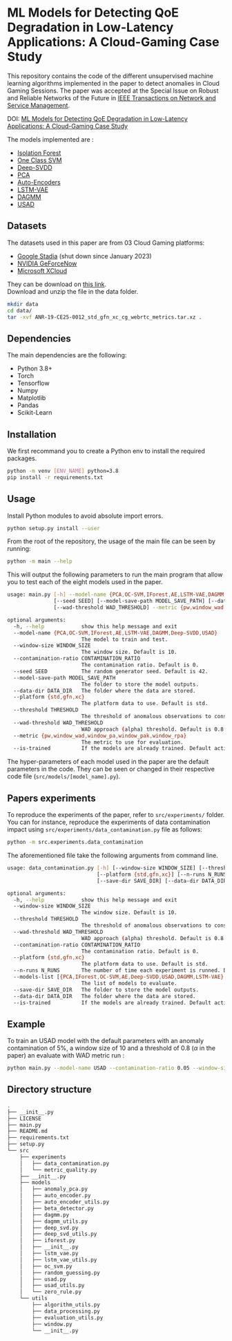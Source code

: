 # ML Models for Detecting QoE Degradation in Low-Latency Applications: A Cloud-Gaming Case Study

This repository contains the code of the different unsupervised machine learning algorithms implemented in the paper to detect anomalies in Cloud Gaming Sessions. The paper was accepted at the Special Issue on Robust and Reliable Networks of the Future in [IEEE Transactions on Network and Service Management](https://ieeexplore.ieee.org/xpl/RecentIssue.jsp?punumber=4275028).

DOI: [ML Models for Detecting QoE Degradation in Low-Latency Applications: A Cloud-Gaming Case Study](https://doi.org/10.1109/TNSM.2023.3293806)

The models implemented are :
- [Isolation Forest](https://ieeexplore.ieee.org/document/4781136)
- [One Class SVM](http://nips.djvuzone.org/djvu/nips12/0582.djvu)
- [Deep-SVDD](http://proceedings.mlr.press/v80/ruff18a.html)
- [PCA]()
- [Auto-Encoders]()
- [LSTM-VAE](https://doi.org/10.1109/LRA.2018.2801475)
- [DAGMM](https://openreview.net/forum?id=BJJLHbb0-)
- [USAD](https://dl.acm.org/doi/pdf/10.1145/3394486.3403392)


## Datasets

The datasets used in this paper are from 03 Cloud Gaming platforms: 
  - [Google Stadia](https://stadia.google.com/gg/) (shut down since January 2023)
  - [NVIDIA GeForceNow](https://www.nvidia.com/fr-fr/geforce-now/)
  - [Microsoft XCloud](https://www.xbox.com/fr-FR/cloud-gaming)
  
  They can be download on [this link](https://cloud-gaming-traces.lhs.loria.fr/ANR-19-CE25-0012_std_gfn_xc_cg_webrtc_metrics.7z).  
Download and unzip the file in the data folder.

```bash
mkdir data
cd data/
tar -xvf ANR-19-CE25-0012_std_gfn_xc_cg_webrtc_metrics.tar.xz .
```

## Dependencies

The main dependencies are the following:

- Python 3.8+
- Torch
- Tensorflow
- Numpy
- Matplotlib
- Pandas
- Scikit-Learn

## Installation

We first recommand you to create a Python env to install the required packages.

```bash
python -m venv [ENV_NAME] python=3.8
pip install -r requirements.txt
```

## Usage

Install Python modules to avoid absolute import errors.

```bash
python setup.py install --user
```

From the root of the repository, the usage of the main file can be seen by running:

```bash
python -m main --help
```

This will output the following parameters to run the main program that allow you to test each of the eight models used in the paper.

```bash
usage: main.py [-h] --model-name {PCA,OC-SVM,IForest,AE,LSTM-VAE,DAGMM,Deep-SVDD,USAD} [--window-size WINDOW_SIZE] [--contamination-ratio CONTAMINATION_RATIO]
               [--seed SEED] [--model-save-path MODEL_SAVE_PATH] [--data-dir DATA_DIR] [--platform {std,gfn,xc}] [--threshold THRESHOLD]
               [--wad-threshold WAD_THRESHOLD] --metric {pw,window_wad,window_pa,window_pak,window_rpa} [--is-trained]

optional arguments:
  -h, --help            show this help message and exit
  --model-name {PCA,OC-SVM,IForest,AE,LSTM-VAE,DAGMM,Deep-SVDD,USAD}
                        The model to train and test.
  --window-size WINDOW_SIZE
                        The window size. Default is 10.
  --contamination-ratio CONTAMINATION_RATIO
                        The contamination ratio. Default is 0.
  --seed SEED           The random generator seed. Default is 42.
  --model-save-path MODEL_SAVE_PATH
                        The folder to store the model outputs.
  --data-dir DATA_DIR   The folder where the data are stored.
  --platform {std,gfn,xc}
                        The platform data to use. Default is std.
  --threshold THRESHOLD
                        The threshold of anomalous observations to consider in a window. Default is 0.8.
  --wad-threshold WAD_THRESHOLD
                        WAD approach (alpha) threshold. Default is 0.8.
  --metric {pw,window_wad,window_pa,window_pak,window_rpa}
                        The metric to use for evaluation.
  --is-trained          If the models are already trained. Default action is false.

```

The hyper-parameters of each model used in the paper are the default parameters in the code. They can be seen or changed in their respective code file (`src/models/[model_name].py`).

## Papers experiments

To reproduce the experiments of the paper, refer to `src/experiments/` folder.
You can for instance, reproduce the experiments of data contamination impact using `src/experiments/data_contamination.py` file as follows:
```bash
python -m src.experiments.data_contamination 
```

The aforementioned file take the following arguments from command line.

```bash
usage: data_contamination.py [-h] [--window-size WINDOW_SIZE] [--threshold THRESHOLD] [--wad-threshold WAD_THRESHOLD] [--contamination-ratio CONTAMINATION_RATIO]
                             [--platform {std,gfn,xc}] [--n-runs N_RUNS] [--models-list [{PCA,IForest,OC-SVM,AE,Deep-SVDD,USAD,DAGMM,LSTM-VAE} ...]]
                             [--save-dir SAVE_DIR] [--data-dir DATA_DIR] [--is-trained]

optional arguments:
  -h, --help            show this help message and exit
  --window-size WINDOW_SIZE
                        The window size. Default is 10.
  --threshold THRESHOLD
                        The threshold of anomalous observations to consider in a window. Default is 0.8.
  --wad-threshold WAD_THRESHOLD
                        WAD approach (alpha) threshold. Default is 0.8.
  --contamination-ratio CONTAMINATION_RATIO
                        The contamination ratio. Default is 0.
  --platform {std,gfn,xc}
                        The platform data to use. Default is std.
  --n-runs N_RUNS       The number of time each experiment is runned. Default is 5.
  --models-list [{PCA,IForest,OC-SVM,AE,Deep-SVDD,USAD,DAGMM,LSTM-VAE} ...]
                        The list of models to evaluate.
  --save-dir SAVE_DIR   The folder to store the model outputs.
  --data-dir DATA_DIR   The folder where the data are stored.
  --is-trained          If the models are already trained. Default action is false.

```

## Example

To train an USAD model with the default parameters with an anomaly contamination of 5%, a window size of 10 and a threshold of 0.8 ($\alpha$ in the paper) an evaluate with WAD metric run :

```bash
python main.py --model-name USAD --contamination-ratio 0.05 --window-size 10 --threshold 0.8 --metric window_wad
```

## Directory structure

```bash
.
├── __init__.py
├── LICENSE                                   
├── main.py                                   
├── README.md
├── requirements.txt
├── setup.py
└── src
    ├── experiments
    │   ├── data_contamination.py
    │   └── metric_quality.py
    ├── __init__.py
    ├── models
    │   ├── anomaly_pca.py
    │   ├── auto_encoder.py
    │   ├── auto_encoder_utils.py
    │   ├── beta_detector.py
    │   ├── dagmm.py
    │   ├── dagmm_utils.py
    │   ├── deep_svd.py
    │   ├── deep_svd_utils.py
    │   ├── iforest.py
    │   ├── __init__.py
    │   ├── lstm_vae.py
    │   ├── lstm_vae_utils.py
    │   ├── oc_svm.py
    │   ├── random_guessing.py
    │   ├── usad.py
    │   ├── usad_utils.py
    │   └── zero_rule.py
    └── utils
        ├── algorithm_utils.py
        ├── data_processing.py
        ├── evaluation_utils.py
        ├── window.py
        └── __init__.py
```

